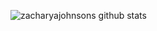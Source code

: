 ![zacharyajohnsons github stats](https://github-readme-stats.vercel.app/api?username=zacharyajohnson&count_private=true&show_icons=true)
